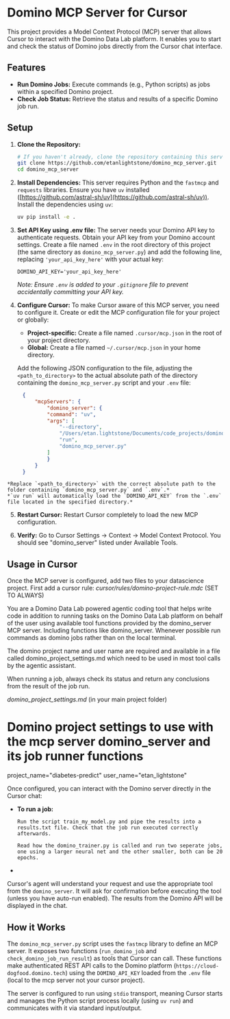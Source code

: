 # Domino MCP Server for Cursor

This project provides a Model Context Protocol (MCP) server that allows Cursor to interact with the Domino Data Lab platform. It enables you to start and check the status of Domino jobs directly from the Cursor chat interface.

## Features

*   **Run Domino Jobs:** Execute commands (e.g., Python scripts) as jobs within a specified Domino project.
*   **Check Job Status:** Retrieve the status and results of a specific Domino job run.

## Setup

1.  **Clone the Repository:**
    ```bash
    # If you haven't already, clone the repository containing this server
    git clone https://github.com/etanlightstone/domino_mcp_server.git
    cd domino_mcp_server
    ```

2.  **Install Dependencies:**
    This server requires Python and the `fastmcp` and `requests` libraries. Ensure you have `uv` installed ([https://github.com/astral-sh/uv](https://github.com/astral-sh/uv)). Install the dependencies using `uv`:
    ```bash
    uv pip install -e .
    ```

3.  **Set API Key using .env file:**
    The server needs your Domino API key to authenticate requests. Obtain your API key from your Domino account settings. Create a file named `.env` in the root directory of this project (the same directory as `domino_mcp_server.py`) and add the following line, replacing `'your_api_key_here'` with your actual key:
    ```dotenv
    DOMINO_API_KEY='your_api_key_here'
    ```
    *Note: Ensure `.env` is added to your `.gitignore` file to prevent accidentally committing your API key.*

4.  **Configure Cursor:**
    To make Cursor aware of this MCP server, you need to configure it. Create or edit the MCP configuration file for your project or globally:
    *   **Project-specific:** Create a file named `.cursor/mcp.json` in the root of your project directory.
    *   **Global:** Create a file named `~/.cursor/mcp.json` in your home directory.

    Add the following JSON configuration to the file, adjusting the `<path_to_directory>` to the actual absolute path of the directory containing the `domino_mcp_server.py` script and your `.env` file:

   ```json
        {
            "mcpServers": {
                "domino_server": {
                "command": "uv",
                "args": [
                    "--directory",
                    "/Users/etan.lightstone/Documents/code_projects/domino_mcp_server",
                    "run",
                    "domino_mcp_server.py"
                ] 
                }
            }
        }
   ```
    *Replace `<path_to_directory>` with the correct absolute path to the folder containing `domino_mcp_server.py` and `.env`.*
    *`uv run` will automatically load the `DOMINO_API_KEY` from the `.env` file located in the specified directory.*

5.  **Restart Cursor:** Restart Cursor completely to load the new MCP configuration.

6.  **Verify:** Go to Cursor Settings -> Context -> Model Context Protocol. You should see "domino_server" listed under Available Tools.

## Usage in Cursor

Once the MCP server is configured, add two files to your datascience project. First add a cursor rule:
*cursor/rules/domino-project-rule.mdc*  (SET TO ALWAYS)

You are a Domino Data Lab powered agentic coding tool that helps write code in addition to running tasks on the Domino Data Lab platform on behalf of the user using available tool functions provided by the domino_server MCP server. Including functions like domino_server. Whenever possible run commands as domino jobs rather than on the local terminal. 

The domino project name and user name are required and available in a file called domino_project_settings.md which need to be used in most tool calls by the agentic assistant.

When running a job, always check its status and return any conclusions from the result of the job run.

*domino_project_settings.md* (in your main project folder)

# Domino project settings to use with the mcp server domino_server and its job runner functions
project_name="diabetes-predict"
user_name="etan_lightstone"

Once configured, you can interact with the Domino server directly in the Cursor chat:

*   **To run a job:**
    ```
    Run the script train_my_model.py and pipe the results into a results.txt file. Check that the job run executed correctly afterwards.
    ```

    ```
    Read how the domino_trainer.py is called and run two seperate jobs, one using a larger neural net and the other smaller, both can be 20 epochs.
    ```
*   

Cursor's agent will understand your request and use the appropriate tool from the `domino_server`. It will ask for confirmation before executing the tool (unless you have auto-run enabled). The results from the Domino API will be displayed in the chat.

## How it Works

The `domino_mcp_server.py` script uses the `fastmcp` library to define an MCP server. It exposes two functions (`run_domino_job` and `check_domino_job_run_result`) as tools that Cursor can call. These functions make authenticated REST API calls to the Domino platform (`https://cloud-dogfood.domino.tech`) using the `DOMINO_API_KEY` loaded from the `.env` file (local to the mcp server not your cursor project).

The server is configured to run using `stdio` transport, meaning Cursor starts and manages the Python script process locally (using `uv run`) and communicates with it via standard input/output.
